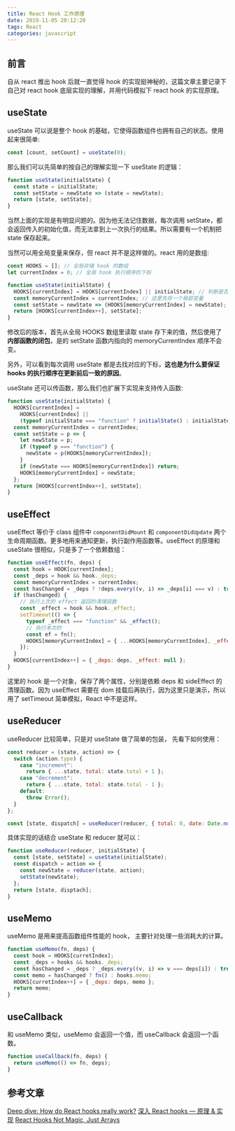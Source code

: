```yaml
---
title: React Hook 工作原理
date: 2019-11-05 20:12:20
tags: React
categories: javascript
---
```


## 前言

自从 react 推出 hook 后就一直觉得 hook 的实现挺神秘的，这篇文章主要记录下自己对 react hook 底层实现的理解，并用代码模拟下 react hook 的实现原理。

## useState

useState 可以说是整个 hook 的基础，它使得函数组件也拥有自己的状态。使用起来很简单:

```js
const [count, setCount] = useState(0);
```

那么我们可以先简单的按自己的理解实现一下 useState 的逻辑：

<!--more-->

```js
function useState(initialState) {
  const state = initialState;
  const setState = newState => (state = newState);
  return [state, setState];
}
```

当然上面的实现是有明显问题的。因为他无法记住数据，每次调用 setState，都会返回传入的初始化值，而无法拿到上一次执行的结果。所以需要有一个机制把 state 保存起来。

当然可以用全局变量来保存，但 react 并不是这样做的。react 用的是数组:

```js
const HOOKS = []; // 全局存储 hook 的数组
let currentIndex = 0; // 全局 hook 执行顺序的下标

function useState(initialState) {
  HOOKS[currentIndex] = HOOKS[currentIndex] || initialState; // 判断是否需要初始化
  const memoryCurrentIndex = currentIndex; // 这里先存一个局部变量
  const setState = newState => (HOOKS[memoryCurrentIndex] = newState); // 局部函数使用了闭包
  return [HOOKS[currentIndex++], setState];
}
```

修改后的版本，首先从全局 HOOKS 数组里读取 state 存下来的值，然后使用了**内部函数的闭包**，是的 setState 函数内指向的 memoryCurrentIndex 顺序不会变。

另外，可以看到每次调用 useState 都是去找对应的下标，**这也是为什么要保证 hooks 的执行顺序在更新前后一致的原因**。

useState 还可以传函数，那么我们也扩展下实现来支持传入函数:

```js
function useState(initialState) {
  HOOKS[currentIndex] =
    HOOKS[currentIndex] ||
    (typeof initialState === "function" ? initialState() : initialState);
  const memoryCurrentIndex = currentIndex;
  const setState = p => {
    let newState = p;
    if (typeof p === "function") {
      newState = p(HOOKS[memoryCurrentIndex]);
    }
    if (newState === HOOKS[memoryCurrentIndex]) return;
    HOOKS[memoryCurrentIndex] = newState;
  };
  return [HOOKS[currentIndex++], setState];
}
```

## useEffect

useEffect 等价于 class 组件中 <code>componentDidMount</code> 和 <code>componentDidUpdate</code> 两个生命周期函数。更多地用来通知更新，执行副作用函数等。useEffect 的原理和 useState 很相似，只是多了一个依赖数组：

```js
function useEffect(fn, deps) {
  const hook = HOOK[currentIndex];
  const _deps = hook && hook._deps;
  const memoryCurrentIndex = currentIndex;
  const hasChanged = _deps ? !deps.every((v, i) => _deps[i] === v) : true;
  if (hasChanged) {
    // 执行上次的 effect 返回的清理函数
    const _effect = hook && hook._effect;
    setTimeout(() => {
      typeof _effect === "function" && _effect();
      // 执行本次的
      const ef = fn();
      HOOKS[memoryCurrentIndex] = { ...HOOKS[memoryCurrentIndex], _effect: ef };
    });
  }
  HOOKS[currentIndex++] = { _deps: deps, _effect: null };
}
```

这里的 hook 是一个对象，保存了两个属性，分别是依赖 deps 和 sideEffect 的清理函数。因为 useEffect 需要在 dom 挂载后再执行，因为这里只是演示，所以用了 setTimeout 简单模拟，React 中不是这样。

## useReducer

useReducer 比较简单，只是对 useState 做了简单的包装， 先看下如何使用：

```js
const reducer = (state, action) => {
  switch (action.type) {
    case "increment":
      return { ...state, total: state.total + 1 };
    case "decrement":
      return { ...state, total: state.total - 1 };
    default:
      throw Error();
  }
};

const [state, dispatch] = useReducer(reducer, { total: 0, date: Date.now() });
```

具体实现的话结合 useState 和 reducer 就可以：

```js
function useReducer(reducer, initialState) {
  const [state, setState] = useState(initialState);
  const dispatch = action => {
    const newState = reducer(state, action);
    setState(newState);
  };
  return [state, disptach];
}
```

## useMemo

useMemo 是用来提高函数组件性能的 hook， 主要针对处理一些消耗大的计算。

```js
function useMemo(fn, deps) {
  const hook = HOOKS[curretIndex];
  const _deps = hooks && hooks._deps;
  const hasChanged = _deps ? _deps.every((v, i) => v === deps[i]) : true;
  const memo = hasChanged ? fn() : hooks.memo;
  HOOKS[curretIndex++] = { _deps: deps, memo };
  return memo;
}
```

## useCallback

和 useMemo 类似，useMemo 会返回一个值，而 useCallback 会返回一个函数。

```js
function useCallback(fn, deps) {
  return useMemo(() => fn, deps);
}
```

## 参考文章

[Deep dive: How do React hooks really work?](https://www.netlify.com/blog/2019/03/11/deep-dive-how-do-react-hooks-really-work/)
[深入 React hooks — 原理 & 实现](https://zhuanlan.zhihu.com/p/88734130)
[React Hooks Not Magic, Just Arrays](https://medium.com/@ryardley/react-hooks-not-magic-just-arrays-cd4f1857236e)
